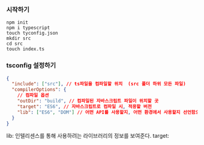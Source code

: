 ### 시작하기

```linux
npm init
npm i typescript
touch tyconfig.json
mkdir src
cd src
touch index.ts
```

### tsconfig 설정하기

```json
{
  "include": ["src"], // ts파일을 컴파일할 위치  (src 폴더 하위 모든 파일)
  "compilerOptions": {
    // 컴파일 옵션
    "outDir": "build", // 컴파일된 자바스크립트 파일이 위치할 곳
    "target": "ES6", // 자바스크립트로 컴파일 시, 적용할 버전
    "lib": ["ES6", "DOM"] // 어떤 API를 사용할지, 어떤 환경에서 사용할지 선언함으로서 자동완성 기능 지원
  }
}
```

lib: 인텔리센스를 통해 사용하려는 라이브러리의 정보를 보여준다.
target:
